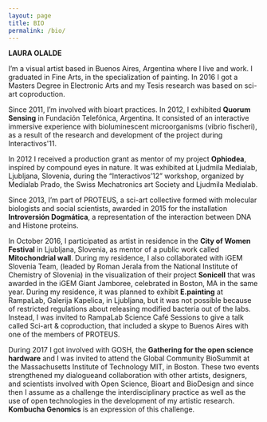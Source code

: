 ```yaml
---
layout: page
title: BIO
permalink: /bio/
---
```

**LAURA OLALDE**

I’m a visual artist based in Buenos Aires, Argentina where I live and work. I graduated in Fine Arts, in the specialization of painting. In 2016 I got a Masters Degree in Electronic Arts and my Tesis research was based on sci-art coproduction. 

Since 2011, I’m involved with bioart practices. In 2012, I exhibited __Quorum Sensing__ in Fundación Telefónica, Argentina. It consisted of an interactive immersive experience with bioluminescent microorganisms (vibrio fischeri), as a result of the research and development of the project during Interactivos'11. 

In 2012 I received a production grant as mentor of my project __Ophiodea__, inspired by compound eyes in nature. It was exhibited at Ljudmila Medialab, Ljubljana, Slovenia, during the “Interactivos’12” workshop, organized by Medialab Prado, the Swiss Mechatronics art Society and Ljudmila Medialab. 

Since 2013, I’m part of PROTEUS, a sci-art collective formed with molecular biologists and social scientists, awarded in 2015 for the installation __Introversión Dogmática__, a representation of the interaction between DNA and Histone proteins. 

In October 2016, I participated as artist in residence in the __City of Women Festival__ in Ljubljana, Slovenia, as mentor of a public work called __Mitochondrial wall__. During my residence, I also collaborated with iGEM Slovenia Team, (leaded by Roman Jerala from the National Institute of Chemistry of Slovenia) in the visualization of their project __Sonicell__ that was awarded in the iGEM Giant Jamboree, celebrated in Boston, MA in the same year. 
During my residence, it was planned to exhibit __E.painting__ at RampaLab, Galerija Kapelica, in Ljubljana, but it was not possible because of restricted regulations about releasing modified bacteria out of the labs. Instead, I was invited to RampaLab Science Café Sessions to give a talk called Sci-art & coproduction, that included a skype to Buenos Aires with one of the members of PROTEUS. 

During 2017 I got involved with GOSH, the __Gathering for the open science hardware__ and I was invited to attend the Global Community BioSummit at the Massachusetts Institute of Technology MIT, in Boston. These two events strengthened my dialogueand collaboration with other artists, designers, and scientists involved with Open Science, Bioart and BioDesign and since then I assume as a challenge the interdisciplinary practice as well as the use of open technologies in the development of my artistic research. 
__Kombucha Genomics__ is an expression of this challenge.       

